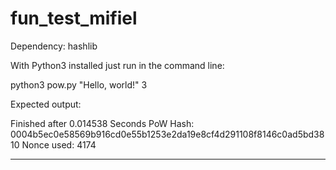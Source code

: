 # fun_test_mifiel

Dependency:
hashlib

With Python3 installed just run in the command line:

python3 pow.py "Hello, world\!" 3

Expected output:

Finished after 0.014538 Seconds
PoW Hash: 0004b5ec0e58569b916cd0e55b1253e2da19e8cf4d291108f8146c0ad5bd3810
Nonce used: 4174



---
